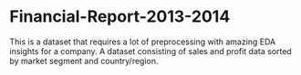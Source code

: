 # Financial-Report-2013-2014
This is a dataset that requires a lot of preprocessing with amazing EDA insights for a company. A dataset consisting of sales and profit data sorted by market segment and country/region.

